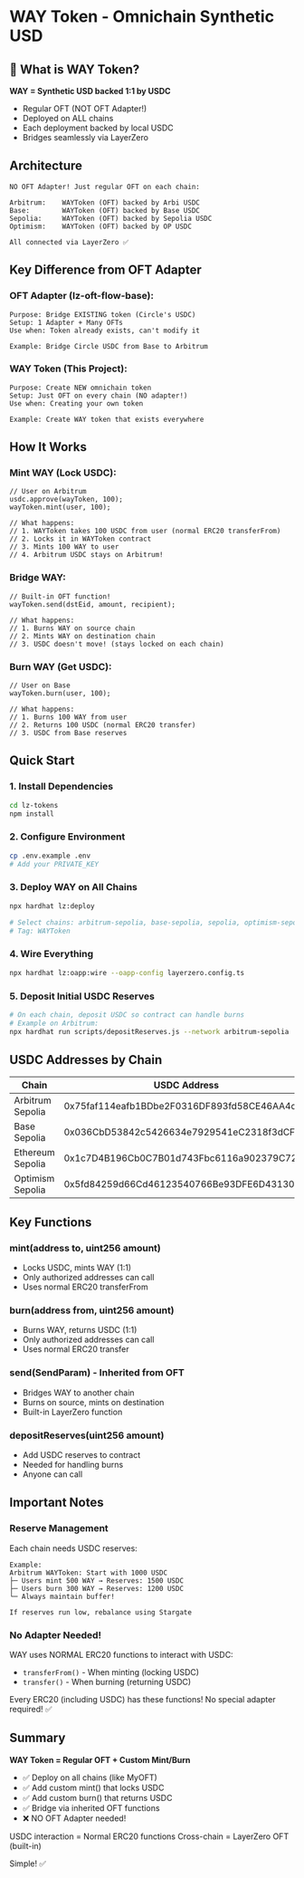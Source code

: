 # WAY Token - Omnichain Synthetic USD

## 🎯 What is WAY Token?

**WAY = Synthetic USD backed 1:1 by USDC**

- Regular OFT (NOT OFT Adapter!)
- Deployed on ALL chains
- Each deployment backed by local USDC
- Bridges seamlessly via LayerZero

## Architecture

```
NO OFT Adapter! Just regular OFT on each chain:

Arbitrum:    WAYToken (OFT) backed by Arbi USDC
Base:        WAYToken (OFT) backed by Base USDC
Sepolia:     WAYToken (OFT) backed by Sepolia USDC
Optimism:    WAYToken (OFT) backed by OP USDC

All connected via LayerZero ✅
```

## Key Difference from OFT Adapter

### OFT Adapter (lz-oft-flow-base):
```
Purpose: Bridge EXISTING token (Circle's USDC)
Setup: 1 Adapter + Many OFTs
Use when: Token already exists, can't modify it

Example: Bridge Circle USDC from Base to Arbitrum
```

### WAY Token (This Project):
```
Purpose: Create NEW omnichain token
Setup: Just OFT on every chain (NO adapter!)
Use when: Creating your own token

Example: Create WAY token that exists everywhere
```

## How It Works

### Mint WAY (Lock USDC):
```solidity
// User on Arbitrum
usdc.approve(wayToken, 100);
wayToken.mint(user, 100);

// What happens:
// 1. WAYToken takes 100 USDC from user (normal ERC20 transferFrom)
// 2. Locks it in WAYToken contract
// 3. Mints 100 WAY to user
// 4. Arbitrum USDC stays on Arbitrum!
```

### Bridge WAY:
```solidity
// Built-in OFT function!
wayToken.send(dstEid, amount, recipient);

// What happens:
// 1. Burns WAY on source chain
// 2. Mints WAY on destination chain  
// 3. USDC doesn't move! (stays locked on each chain)
```

### Burn WAY (Get USDC):
```solidity
// User on Base
wayToken.burn(user, 100);

// What happens:
// 1. Burns 100 WAY from user
// 2. Returns 100 USDC (normal ERC20 transfer)
// 3. USDC from Base reserves
```

## Quick Start

### 1. Install Dependencies

```bash
cd lz-tokens
npm install
```

### 2. Configure Environment

```bash
cp .env.example .env
# Add your PRIVATE_KEY
```

### 3. Deploy WAY on All Chains

```bash
npx hardhat lz:deploy

# Select chains: arbitrum-sepolia, base-sepolia, sepolia, optimism-sepolia
# Tag: WAYToken
```

### 4. Wire Everything

```bash
npx hardhat lz:oapp:wire --oapp-config layerzero.config.ts
```

### 5. Deposit Initial USDC Reserves

```bash
# On each chain, deposit USDC so contract can handle burns
# Example on Arbitrum:
npx hardhat run scripts/depositReserves.js --network arbitrum-sepolia
```

## USDC Addresses by Chain

| Chain | USDC Address |
|-------|--------------|
| Arbitrum Sepolia | 0x75faf114eafb1BDbe2F0316DF893fd58CE46AA4d |
| Base Sepolia | 0x036CbD53842c5426634e7929541eC2318f3dCF7e |
| Ethereum Sepolia | 0x1c7D4B196Cb0C7B01d743Fbc6116a902379C7238 |
| Optimism Sepolia | 0x5fd84259d66Cd46123540766Be93DFE6D43130D7 |

## Key Functions

### mint(address to, uint256 amount)
- Locks USDC, mints WAY (1:1)
- Only authorized addresses can call
- Uses normal ERC20 transferFrom

### burn(address from, uint256 amount)
- Burns WAY, returns USDC (1:1)
- Only authorized addresses can call
- Uses normal ERC20 transfer

### send(SendParam) - Inherited from OFT
- Bridges WAY to another chain
- Burns on source, mints on destination
- Built-in LayerZero function

### depositReserves(uint256 amount)
- Add USDC reserves to contract
- Needed for handling burns
- Anyone can call

## Important Notes

### Reserve Management

Each chain needs USDC reserves:

```
Example:
Arbitrum WAYToken: Start with 1000 USDC
├─ Users mint 500 WAY → Reserves: 1500 USDC
├─ Users burn 300 WAY → Reserves: 1200 USDC
└─ Always maintain buffer!

If reserves run low, rebalance using Stargate
```

### No Adapter Needed!

WAY uses NORMAL ERC20 functions to interact with USDC:
- `transferFrom()` - When minting (locking USDC)
- `transfer()` - When burning (returning USDC)

Every ERC20 (including USDC) has these functions!
No special adapter required! ✅

## Summary

**WAY Token = Regular OFT + Custom Mint/Burn**

- ✅ Deploy on all chains (like MyOFT)
- ✅ Add custom mint() that locks USDC
- ✅ Add custom burn() that returns USDC
- ✅ Bridge via inherited OFT functions
- ❌ NO OFT Adapter needed!

USDC interaction = Normal ERC20 functions
Cross-chain = LayerZero OFT (built-in)

Simple! ✅
